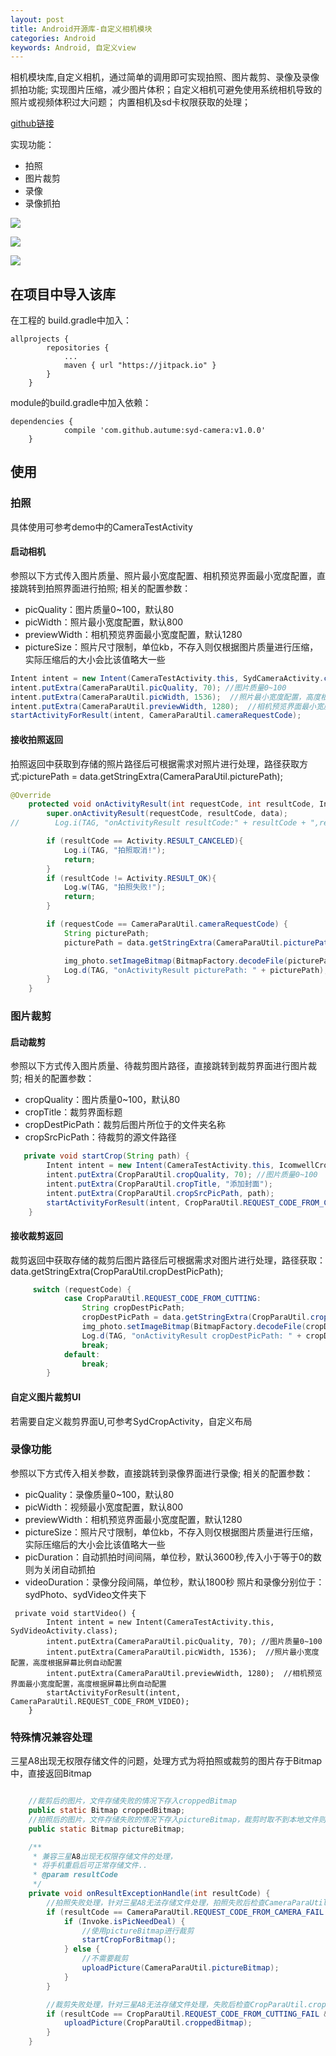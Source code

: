 ```yaml
---
layout: post
title: Android开源库-自定义相机模块
categories: Android
keywords: Android, 自定义view
---
```

相机模块库,自定义相机，通过简单的调用即可实现拍照、图片裁剪、录像及录像抓拍功能;
实现图片压缩，减少图片体积；自定义相机可避免使用系统相机导致的照片或视频体积过大问题；
内置相机及sd卡权限获取的处理；

 [github链接](https://github.com/autume/syd-camera)
 
实现功能：
- 拍照
- 图片裁剪
- 录像
- 录像抓拍

![](/images/posts/android/camera01.png)

![](/images/posts/android/camera02.png)

![](/images/posts/android/camera03.png)

## 在项目中导入该库
在工程的 build.gradle中加入：
```
allprojects {
		repositories {
			...
			maven { url "https://jitpack.io" }
		}
	}
```
module的build.gradle中加入依赖：
```
dependencies {
	        compile 'com.github.autume:syd-camera:v1.0.0'
	}
```

## 使用

### 拍照
具体使用可参考demo中的CameraTestActivity

#### 启动相机
参照以下方式传入图片质量、照片最小宽度配置、相机预览界面最小宽度配置，直接跳转到拍照界面进行拍照;
相关的配置参数：
- picQuality：图片质量0~100，默认80
- picWidth：照片最小宽度配置，默认800
- previewWidth：相机预览界面最小宽度配置，默认1280
- pictureSize：照片尺寸限制，单位kb，不存入则仅根据图片质量进行压缩，实际压缩后的大小会比该值略大一些

```java
Intent intent = new Intent(CameraTestActivity.this, SydCameraActivity.class);
intent.putExtra(CameraParaUtil.picQuality, 70); //图片质量0~100
intent.putExtra(CameraParaUtil.picWidth, 1536);  //照片最小宽度配置，高度根据屏幕比例自动配置
intent.putExtra(CameraParaUtil.previewWidth, 1280);  //相机预览界面最小宽度配置，高度根据屏幕比例自动配置
startActivityForResult(intent, CameraParaUtil.cameraRequestCode);
```
#### 接收拍照返回
拍照返回中获取到存储的照片路径后可根据需求对照片进行处理，路径获取方式:picturePath = data.getStringExtra(CameraParaUtil.picturePath);

```java
@Override
    protected void onActivityResult(int requestCode, int resultCode, Intent data) {
        super.onActivityResult(requestCode, resultCode, data);
//        Log.i(TAG, "onActivityResult resultCode:" + resultCode + ",requestCode: " + requestCode);

        if (resultCode == Activity.RESULT_CANCELED){
            Log.i(TAG, "拍照取消!");
            return;
        }
        if (resultCode != Activity.RESULT_OK){
            Log.w(TAG, "拍照失败!");
            return;
        }

        if (requestCode == CameraParaUtil.cameraRequestCode) {
            String picturePath;
            picturePath = data.getStringExtra(CameraParaUtil.picturePath);

            img_photo.setImageBitmap(BitmapFactory.decodeFile(picturePath));
            Log.d(TAG, "onActivityResult picturePath: " + picturePath);
        }
    }
```
### 图片裁剪
#### 启动裁剪
参照以下方式传入图片质量、待裁剪图片路径，直接跳转到裁剪界面进行图片裁剪;
相关的配置参数：
- cropQuality：图片质量0~100，默认80
- cropTitle：裁剪界面标题
- cropDestPicPath：裁剪后图片所位于的文件夹名称
- cropSrcPicPath：待裁剪的源文件路径

```java
   private void startCrop(String path) {
        Intent intent = new Intent(CameraTestActivity.this, IcomwellCropActivity.class);
        intent.putExtra(CropParaUtil.cropQuality, 70); //图片质量0~100
        intent.putExtra(CropParaUtil.cropTitle, "添加封面");
        intent.putExtra(CropParaUtil.cropSrcPicPath, path);
        startActivityForResult(intent, CropParaUtil.REQUEST_CODE_FROM_CUTTING);
    }
```

#### 接收裁剪返回
裁剪返回中获取存储的裁剪后图片路径后可根据需求对图片进行处理，路径获取：data.getStringExtra(CropParaUtil.cropDestPicPath);
```java
     switch (requestCode) {
            case CropParaUtil.REQUEST_CODE_FROM_CUTTING:
                String cropDestPicPath;
                cropDestPicPath = data.getStringExtra(CropParaUtil.cropDestPicPath);
                img_photo.setImageBitmap(BitmapFactory.decodeFile(cropDestPicPath));
                Log.d(TAG, "onActivityResult cropDestPicPath: " + cropDestPicPath);
                break;
            default:
                break;
        }

```
#### 自定义图片裁剪UI
若需要自定义裁剪界面U,可参考SydCropActivity，自定义布局

### 录像功能
参照以下方式传入相关参数，直接跳转到录像界面进行录像;
相关的配置参数：
- picQuality：录像质量0~100，默认80
- picWidth：视频最小宽度配置，默认800
- previewWidth：相机预览界面最小宽度配置，默认1280
- pictureSize：照片尺寸限制，单位kb，不存入则仅根据图片质量进行压缩，实际压缩后的大小会比该值略大一些
- picDuration：自动抓拍时间间隔，单位秒，默认3600秒,传入小于等于0的数则为关闭自动抓拍
- videoDuration：录像分段间隔，单位秒，默认1800秒
照片和录像分别位于：sydPhoto、sydVideo文件夹下

```
 private void startVideo() {
        Intent intent = new Intent(CameraTestActivity.this, SydVideoActivity.class);
        intent.putExtra(CameraParaUtil.picQuality, 70); //图片质量0~100
        intent.putExtra(CameraParaUtil.picWidth, 1536);  //照片最小宽度配置，高度根据屏幕比例自动配置
        intent.putExtra(CameraParaUtil.previewWidth, 1280);  //相机预览界面最小宽度配置，高度根据屏幕比例自动配置
        startActivityForResult(intent, CameraParaUtil.REQUEST_CODE_FROM_VIDEO);
    }
```

### 特殊情况兼容处理
三星A8出现无权限存储文件的问题，处理方式为将拍照或裁剪的图片存于Bitmap中，直接返回Bitmap

```java

    //裁剪后的图片，文件存储失败的情况下存入croppedBitmap
    public static Bitmap croppedBitmap;
    //拍照后的图片，文件存储失败的情况下存入pictureBitmap，裁剪时取不到本地文件则也作为图片裁剪的来源
    public static Bitmap pictureBitmap;

    /**
     * 兼容三星A8出现无权限存储文件的处理，
     * 将手机重启后可正常存储文件..
     * @param resultCode
     */
    private void onResultExceptionHandle(int resultCode) {
        //拍照失败处理，针对三星A8无法存储文件处理，拍照失败后检查CameraParaUtil.pictureBitmap是否有数据
        if (resultCode == CameraParaUtil.REQUEST_CODE_FROM_CAMERA_FAIL && CameraParaUtil.pictureBitmap != null) {
            if (Invoke.isPicNeedDeal) {
                //使用pictureBitmap进行裁剪
                startCropForBitmap();
            } else {
                //不需要裁剪
                uploadPicture(CameraParaUtil.pictureBitmap);
            }
        }

        //裁剪失败处理，针对三星A8无法存储文件处理，失败后检查CropParaUtil.croppedBitmap是否有数据
        if (resultCode == CropParaUtil.REQUEST_CODE_FROM_CUTTING_FAIL && CropParaUtil.croppedBitmap != null) {
            uploadPicture(CropParaUtil.croppedBitmap);
        }
    }
```


